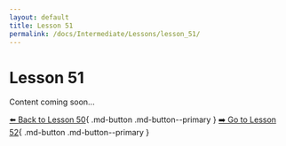```yaml
---
layout: default
title: Lesson 51
permalink: /docs/Intermediate/Lessons/lesson_51/
---
```


# Lesson 51

Content coming soon...

[⬅️ Back to Lesson 50](lesson_50.md){ .md-button .md-button--primary }  [➡️ Go to Lesson 52](lesson_52.md){ .md-button .md-button--primary }
